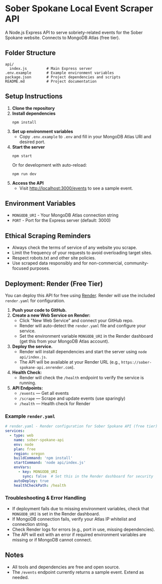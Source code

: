 # Sober Spokane Local Event Scraper API

A Node.js Express API to serve sobriety-related events for the Sober Spokane website. Connects to MongoDB Atlas (free tier).

## Folder Structure

```
api/
  index.js         # Main Express server
.env.example       # Example environment variables
package.json       # Project dependencies and scripts
README.md          # Project documentation
```

## Setup Instructions

1. **Clone the repository**
2. **Install dependencies**
   ```
   npm install
   ```
3. **Set up environment variables**
   - Copy `.env.example` to `.env` and fill in your MongoDB Atlas URI and desired port.
4. **Start the server**
   ```
   npm start
   ```
   Or for development with auto-reload:
   ```
   npm run dev
   ```
5. **Access the API**
   - Visit [http://localhost:3000/events](http://localhost:3000/events) to see a sample event.

## Environment Variables

- `MONGODB_URI` - Your MongoDB Atlas connection string
- `PORT` - Port for the Express server (default: 3000)

## Ethical Scraping Reminders

- Always check the terms of service of any website you scrape.
- Limit the frequency of your requests to avoid overloading target sites.
- Respect robots.txt and other site policies.
- Use scraped data responsibly and for non-commercial, community-focused purposes.

## Deployment: Render (Free Tier)

You can deploy this API for free using [Render](https://render.com/). Render will use the included `render.yaml` for configuration.

1. **Push your code to GitHub.**
2. **Create a new Web Service on Render:**
   - Click "New Web Service" and connect your GitHub repo.
   - Render will auto-detect the `render.yaml` file and configure your service.
   - Set the environment variable `MONGODB_URI` in the Render dashboard (get this from your MongoDB Atlas account).
3. **Deploy the service.**
   - Render will install dependencies and start the server using `node api/index.js`.
   - The API will be available at your Render URL (e.g., `https://sober-spokane-api.onrender.com`).
4. **Health Check:**
   - Render will check the `/health` endpoint to verify the service is running.
5. **API Endpoints:**
   - `/events` — Get all events
   - `/scrape` — Scrape and update events (use sparingly)
   - `/health` — Health check for Render

### Example `render.yaml`
```yaml
# render.yaml - Render configuration for Sober Spokane API (free tier)
services:
  - type: web
    name: sober-spokane-api
    env: node
    plan: free
    region: oregon
    buildCommand: 'npm install'
    startCommand: 'node api/index.js'
    envVars:
      - key: MONGODB_URI
        sync: false  # Set this in the Render dashboard for security
    autoDeploy: true
    healthCheckPath: /health
```

### Troubleshooting & Error Handling
- If deployment fails due to missing environment variables, check that `MONGODB_URI` is set in the Render dashboard.
- If MongoDB connection fails, verify your Atlas IP whitelist and connection string.
- Check Render logs for errors (e.g., port in use, missing dependencies).
- The API will exit with an error if required environment variables are missing or if MongoDB cannot connect.

## Notes
- All tools and dependencies are free and open source.
- The `/events` endpoint currently returns a sample event. Extend as needed. 